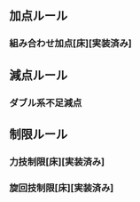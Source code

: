 ## 加点ルール

### 組み合わせ加点[床][実装済み]


## 減点ルール

### ダブル系不足減点

## 制限ルール

### 力技制限[床][実装済み]

### 旋回技制限[床][実装済み]